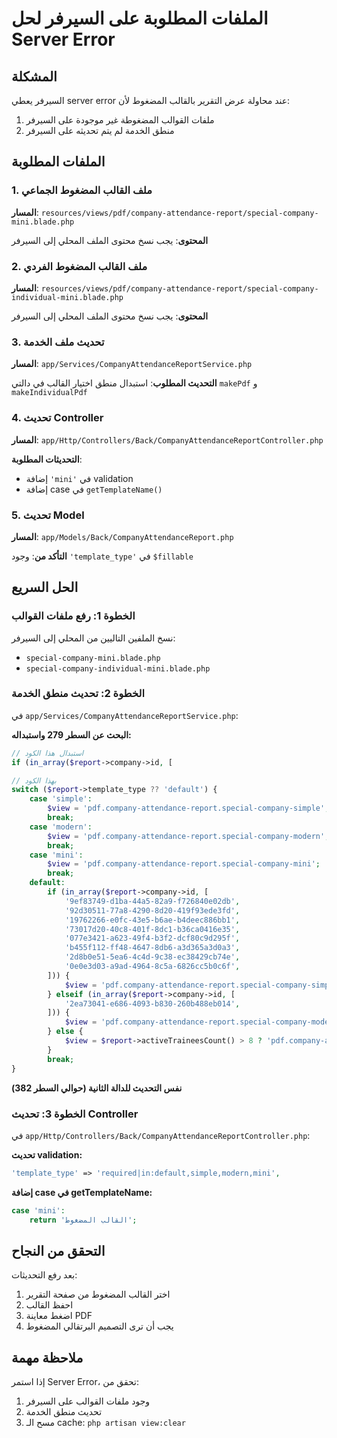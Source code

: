 # الملفات المطلوبة على السيرفر لحل Server Error

## المشكلة
السيرفر يعطي server error عند محاولة عرض التقرير بالقالب المضغوط لأن:
1. ملفات القوالب المضغوطة غير موجودة على السيرفر
2. منطق الخدمة لم يتم تحديثه على السيرفر

## الملفات المطلوبة

### 1. ملف القالب المضغوط الجماعي
**المسار**: `resources/views/pdf/company-attendance-report/special-company-mini.blade.php`

**المحتوى**: يجب نسخ محتوى الملف المحلي إلى السيرفر

### 2. ملف القالب المضغوط الفردي
**المسار**: `resources/views/pdf/company-attendance-report/special-company-individual-mini.blade.php`

**المحتوى**: يجب نسخ محتوى الملف المحلي إلى السيرفر

### 3. تحديث ملف الخدمة
**المسار**: `app/Services/CompanyAttendanceReportService.php`

**التحديث المطلوب**: استبدال منطق اختيار القالب في دالتي `makePdf` و `makeIndividualPdf`

### 4. تحديث Controller
**المسار**: `app/Http/Controllers/Back/CompanyAttendanceReportController.php`

**التحديثات المطلوبة**:
- إضافة `'mini'` في validation
- إضافة case في `getTemplateName()`

### 5. تحديث Model
**المسار**: `app/Models/Back/CompanyAttendanceReport.php`

**التأكد من**: وجود `'template_type'` في `$fillable`

## الحل السريع

### الخطوة 1: رفع ملفات القوالب
نسخ الملفين التاليين من المحلي إلى السيرفر:
- `special-company-mini.blade.php`
- `special-company-individual-mini.blade.php`

### الخطوة 2: تحديث منطق الخدمة
في `app/Services/CompanyAttendanceReportService.php`:

**البحث عن السطر 279 واستبداله:**
```php
// استبدال هذا الكود
if (in_array($report->company->id, [

// بهذا الكود
switch ($report->template_type ?? 'default') {
    case 'simple':
        $view = 'pdf.company-attendance-report.special-company-simple';
        break;
    case 'modern':
        $view = 'pdf.company-attendance-report.special-company-modern';
        break;
    case 'mini':
        $view = 'pdf.company-attendance-report.special-company-mini';
        break;
    default:
        if (in_array($report->company->id, [
            '9ef83749-d1ba-44a5-82a9-f726840e02db',
            '92d30511-77a8-4290-8d20-419f93ede3fd',
            '19762266-e0fc-43e5-b6ae-b4deec886bb1',
            '73017d20-40c8-401f-8dc1-b36ca0416e35',
            '077e3421-a623-49f4-b3f2-dcf80c9d295f',
            'b455f112-ff48-4647-8db6-a3d365a3d0a3',
            '2d8b0e51-5ea6-4c4d-9c38-ec38429cb74e',
            '0e0e3d03-a9ad-4964-8c5a-6826cc5b0c6f',
        ])) {
            $view = 'pdf.company-attendance-report.special-company-simple';
        } elseif (in_array($report->company->id, [
            '2ea73041-e686-4093-b830-260b488eb014',
        ])) {
            $view = 'pdf.company-attendance-report.special-company-modern';
        } else {
            $view = $report->activeTraineesCount() > 8 ? 'pdf.company-attendance-report.show' : 'pdf.company-attendance-report.one-table';
        }
        break;
}
```

**نفس التحديث للدالة الثانية (حوالي السطر 382)**

### الخطوة 3: تحديث Controller
في `app/Http/Controllers/Back/CompanyAttendanceReportController.php`:

**تحديث validation:**
```php
'template_type' => 'required|in:default,simple,modern,mini',
```

**إضافة case في getTemplateName:**
```php
case 'mini':
    return 'القالب المضغوط';
```

## التحقق من النجاح

بعد رفع التحديثات:
1. اختر القالب المضغوط من صفحة التقرير
2. احفظ القالب
3. اضغط معاينة PDF
4. يجب أن ترى التصميم البرتقالي المضغوط

## ملاحظة مهمة
إذا استمر Server Error، تحقق من:
1. وجود ملفات القوالب على السيرفر
2. تحديث منطق الخدمة
3. مسح الـ cache: `php artisan view:clear`
